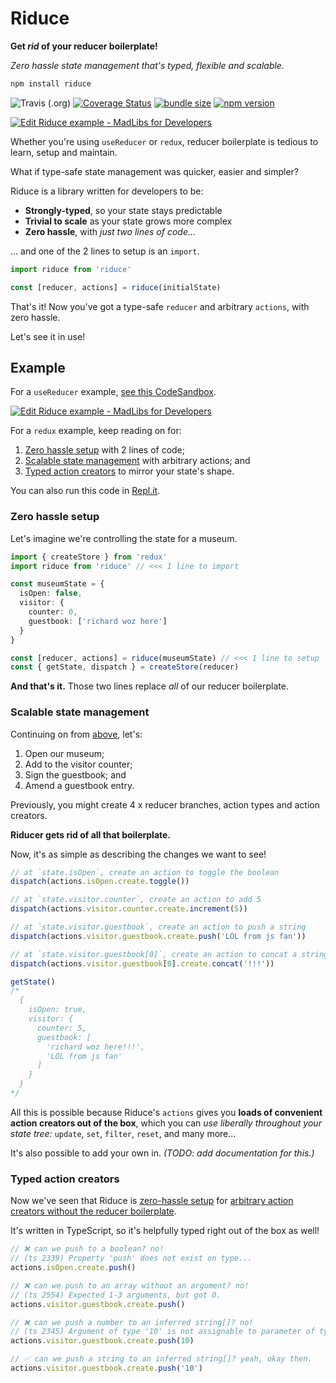 # Riduce

**Get *rid* of your reducer boilerplate!**

*Zero hassle state management that's typed, flexible and scalable.*

```bash
npm install riduce
```

![Travis (.org)](https://img.shields.io/travis/richardcrng/riduce.svg)
[![Coverage Status](https://coveralls.io/repos/github/richardcrng/riduce/badge.svg?branch=buttons)](https://coveralls.io/github/richardcrng/riduce?branch=buttons)
[![bundle size](https://badgen.net/bundlephobia/min/riduce)](https://badgen.net/bundlephobia/min/riduce)
[![npm version](https://badge.fury.io/js/riduce.svg)](https://badge.fury.io/js/riduce)

[![Edit Riduce example - MadLibs for Developers](https://codesandbox.io/static/img/play-codesandbox.svg)](https://codesandbox.io/s/riduce-example-madlibs-for-developers-njo9t?fontsize=14&hidenavigation=1&theme=dark&view=preview)

Whether you're using `useReducer` or `redux`, reducer boilerplate is tedious to learn, setup and maintain.

What if type-safe state management was quicker, easier and simpler?

Riduce is a library written for developers to be:
- **Strongly-typed**, so your state stays predictable
- **Trivial to scale** as your state grows more complex
- **Zero hassle**, with *just two lines of code...*

... and one of the 2 lines to setup is an `import`.

```ts
import riduce from 'riduce'

const [reducer, actions] = riduce(initialState)
```

That's it! Now you've got a type-safe `reducer` and arbitrary `actions`, with zero hassle.

Let's see it in use!

## Example
For a `useReducer` example, [see this CodeSandbox](https://codesandbox.io/s/riduce-example-madlibs-for-developers-njo9t).

[![Edit Riduce example - MadLibs for Developers](https://codesandbox.io/static/img/play-codesandbox.svg)](https://codesandbox.io/s/riduce-example-madlibs-for-developers-njo9t?fontsize=14&hidenavigation=1&theme=dark&view=preview)


For a `redux` example, keep reading on for:
1. [Zero hassle setup](#zero-hassle-setup) with 2 lines of code;
2. [Scalable state management](#scalable-state-management) with arbitrary actions; and
3. [Typed action creators](#typed-action-creators) to mirror your state's shape.

You can also run this code in [Repl.it](https://repl.it/@richardcrng/Riduce-with-Redux).

### Zero hassle setup
Let's imagine we're controlling the state for a museum.
```ts
import { createStore } from 'redux'
import riduce from 'riduce' // <<< 1 line to import

const museumState = {
  isOpen: false,
  visitor: {
    counter: 0,
    guestbook: ['richard woz here']
  }
}

const [reducer, actions] = riduce(museumState) // <<< 1 line to setup
const { getState, dispatch } = createStore(reducer)
```
**And that's it.** Those two lines replace *all* of our reducer boilerplate.

### Scalable state management
Continuing on from [above](#zero-hassle-setup), let's:
1. Open our museum;
2. Add to the visitor counter;
3. Sign the guestbook; and
4. Amend a guestbook entry.

Previously, you might create 4 x reducer branches, action types and action creators.

**Riducer gets rid of all that boilerplate.**

Now, it's as simple as describing the changes we want to see!

```ts
// at `state.isOpen`, create an action to toggle the boolean
dispatch(actions.isOpen.create.toggle())

// at `state.visitor.counter`, create an action to add 5
dispatch(actions.visitor.counter.create.increment(5))

// at `state.visitor.guestbook`, create an action to push a string
dispatch(actions.visitor.guestbook.create.push('LOL from js fan'))

// at `state.visitor.guestbook[0]`, create an action to concat a string
dispatch(actions.visitor.guestbook[0].create.concat('!!!'))

getState()
/*
  {
    isOpen: true,
    visitor: {
      counter: 5,
      guestbook: [
        'richard woz here!!!',
        'LOL from js fan'
      ]
    }
  }
*/
```
All this is possible because Riduce's `actions` gives you **loads of convenient action creators out of the box**, which you can *use liberally throughout your state tree:* `update`, `set`, `filter`, `reset`, and many more...

It's also possible to add your own in. *(TODO: add documentation for this.)*

### Typed action creators
Now we've seen that Riduce is [zero-hassle setup](#zero-hassle-setup) for [arbitrary action creators without the reducer boilerplate](#scalable-state-management). 

It's written in TypeScript, so it's helpfully typed right out of the box as well!

```ts
// ❌ can we push to a boolean? no!
// (ts 2339) Property 'push' does not exist on type...
actions.isOpen.create.push()

// ❌ can we push to an array without an argument? no!
// (ts 2554) Expected 1-3 arguments, but got 0.
actions.visitor.guestbook.create.push()

// ❌ can we push a number to an inferred string[]? no!
// (ts 2345) Argument of type '10' is not assignable to parameter of type 'string'.
actions.visitor.guestbook.create.push(10)

// ✅ can we push a string to an inferred string[]? yeah, okay then.
actions.visitor.guestbook.create.push('10')
```
